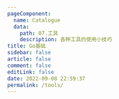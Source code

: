 ```yaml
---
pageComponent:
  name: Catalogue
  data:
    path: 07.工具
    description: 各种工具的使用小技巧
title: Go基础
sidebar: false
article: false
comment: false
editLink: false
date: 2022-09-08 22:59:37
permalink: /tools/
---
```

